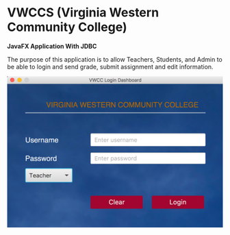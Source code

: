 # VWCCS (Virginia Western Community College)

**JavaFX Application With JDBC**

The purpose of this application is to allow Teachers, Students, and Admin to be able to login
and send grade, submit assignment and edit information. 

![](screenshot/Login.png)
